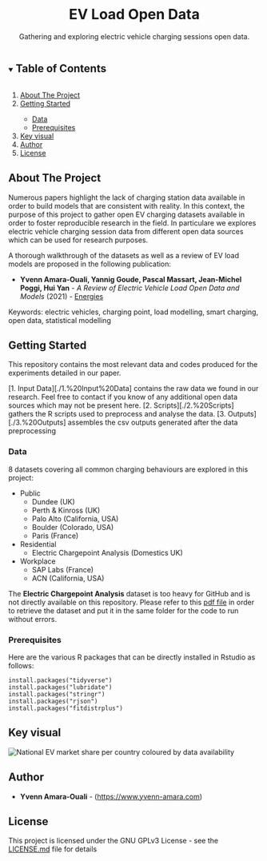 <br />
<p align="center">

  <h1 align="center">EV Load Open Data</h1>

  <p align="center">
    Gathering and exploring electric vehicle charging sessions open data.
    <br />
  </p>
</p>



<!-- TABLE OF CONTENTS -->
<details open="open">
  <summary><h2 style="display: inline-block">Table of Contents</h2></summary>
  <ol>
    <li><a href="#about-the-project">About The Project</a></li>
	<li><a href="#getting-started">Getting Started</a></li>
	<ul>
	<li><a href="#data">Data</a></li>
	<li><a href="#prerequisites">Prerequisites</a></li>
	</ul>
    <li><a href="#key-visual">Key visual</a></li>    
    <li><a href="#author">Author</a></li>
    <li><a href="#license">License</a></li>
  </ol>
</details>

## About The Project

Numerous papers highlight the lack of charging station data available in order to build models that are consistent with reality. 
In this context, the purpose of this project to gather open EV charging datasets available in order to foster reproducible research in the field.
In particulare we explores electric vehicle charging session data from different open data sources which can be used for research purposes. 

A thorough walkthrough of the datasets as well as a review of EV load models are proposed in the following publication:

* **Yvenn Amara-Ouali, Yannig Goude, Pascal Massart, Jean-Michel Poggi, Hui Yan** - *A Review of Electric Vehicle Load Open Data and Models* (2021) - [Energies](https://doi.org/10.3390/en14082233)

Keywords: electric vehicles, charging point, load modelling, smart charging, open data, statistical modelling


## Getting Started

This repository contains the most relevant data and codes produced for the experiments detailed in our paper. 

[1. Input Data][./1.%20Input%20Data] contains the raw data we found in our research. Feel free to contact if you know of any additional open data sources which may not be present here.
[2. Scripts][./2.%20Scripts] gathers the R scripts used to preprocess and analyse the data.
[3. Outputs][./3.%20Outputs] assembles the csv outputs generated after the data preprocessing


### Data

8 datasets covering all common charging behaviours are explored in this project:
* Public
	* Dundee (UK)
	* Perth & Kinross (UK)
	* Palo Alto (California, USA)
	* Boulder (Colorado, USA)
	* Paris (France)
* Residential
	* Electric Chargepoint Analysis (Domestics UK)
* Workplace
	* SAP Labs (France)
	* ACN (California, USA)
	
The **Electric Chargepoint Analysis** dataset is too heavy for GitHub and is not directly available on this repository. 
Please refer to this [pdf file](./1.%20Input%20Data/6.%20Chargepoint%20Analysis) in order to retrieve the dataset and put it in the same folder for the code to run without errors. 

### Prerequisites

Here are the various R packages that can be directly installed in Rstudio as follows:

```
install.packages("tidyverse")
install.packages("lubridate")
install.packages("stringr")
install.packages("rjson")
install.packages("fitdistrplus")
````

## Key visual

![National EV market share per country coloured by data availability](market.png)

## Author
* **Yvenn Amara-Ouali** - (https://www.yvenn-amara.com)

## License

This project is licensed under the GNU GPLv3 License - see the [LICENSE.md](LICENSE.md) file for details
